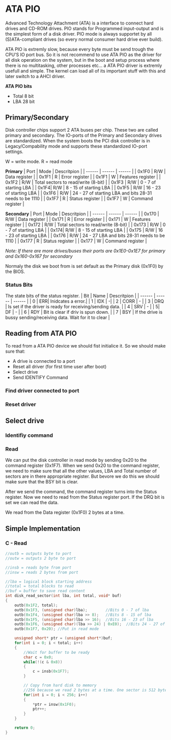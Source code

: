 # ATA PIO
Advanced Technology Attachment (ATA) is a interface to connect hard drives and CD-ROM drives. 
PIO stands for Programmed input-output and is the simplest form of a disk driver. PIO mode is always supportet by all (S)ATA-compliant drives (so every normal consumer hard drive ever build).

ATA PIO is extremly slow, because every byte must be send trough the CPU'S IO port bus. So it is not recommend to use ATA PIO as the driver for all disk operation on the system, but in the boot and setup process where there is no multitasking, other processes etc... a ATA PIO driver is extremly usefull and simple. The kernel can load all of its important stuff with this and later switch to a AHCI driver.

**ATA PIO bits**
- Total 8 bit
- LBA 28 bit

## Primary/Secondary
Disk controller chips support 2 ATA buses per chip. These two are called primary and secondary. 
The IO-ports of the Primary and Secondary drives are standardized. When the system boots the PCI disk controller is in Legacy/Compability mode and supports these standardized IO-port settings.

W = write mode. R = read mode

**Primary**
| Port  | Mode | Descritpion |
| ------ | ------ | ------ |
| 0x1F0 | R/W | Data register |
| 0x1F1 | R | Error register |
| 0x1F1 | W | Features register |
| 0x1F2 | R/W | Total sectors to read/write (8-bit) |
| 0x1F3 | R/W | 0 - 7 of starting LBA |
| 0x1F4| R/W | 8 - 15 of starting LBA  |
| 0x1F5 | R/W | 16 - 23 of starting LBA  |
| 0x1F6 | R/W | 24 - 27 of starting LBA and bits 28-31 needs to be 1110 | 
| 0x1F7 | R | Status register | 
| 0x1F7 | W | Command register | 

**Secondary**
| Port  | Mode | Descritpion |
| ------ | ------ | ------ |
| 0x170 | R/W | Data register |
| 0x171 | R | Error register |
| 0x171 | W | Features register |
| 0x172 | R/W | Total sectors to read/write (8-bit) |
| 0x173 | R/W | 0 - 7 of starting LBA |
| 0x174| R/W | 8 - 15 of starting LBA  |
| 0x175 | R/W | 16 - 23 of starting LBA  |
| 0x176 | R/W | 24 - 27 LBA and bits 28-31 needs to be 1110 | 
| 0x177 | R | Status register | 
| 0x177 | W | Command register | 

*Note: If there are more drives/buses their ports are 0x1E0-0x1E7 for primary and  0x160-0x167 for secondary*

Normaly the disk we boot from is set default as the Primary disk (0x1F0) by the BIOS.


### Status Bits
The state bits of the status register.
| Bit  | Name | Descritpion |
| ------ | ------ | ------ |
| 0 | ERR| Inidcates a error.|
| 1 | IDX | -|
| 2 | CORR | - |
| 3 | DRQ | Is set if the driver is ready for receiving/sending data. |
| 4 | SRV | - |
| 5| DF | - |
| 6 | RDY | Bit is clear if driv is spun down.  |
| 7 | BSY | If the drive is bussy sending/receiving data. Wait for it to clear | 

## Reading from ATA PIO
To read from a ATA PIO device we should fist initialice it. 
So we should make sure that:
- A drive is connected to a port
- Reset all driver (for first time user after boot)
- Select drive
- Send IDENTIFY Command


### Find driver connected to port


### Reset driver


## Select drive


### Identifiy command


### Read 
We can put the disk controller in read mode by sending 0x20 to the command register (0x1F7). When we send 0x20 to the command register, we need to make sure that all the other values, LBA and Total number of sectors are in there appropriate register.
But bevore we do this we should make sure that the BSY bit is clear.

After we send the command, the command register turns into the Status register. Now we need to read from the Status register port. If the DRQ bit is set we can read the data.

We read from the Data register (0x1F0) 2 bytes at a time.

## Simple Implementation

### C - Read
``` c
//outb = outputs byte to port
//outw = outputs 2 byte to port

//insb = reads byte from port
//insw = reads 2 bytes from port

//lba = logical block starting address
//total = total blocks to read
//buf = buffer to save read content
int disk_read_sector(int lba, int total, void* buf)
{
    outb(0x1F2, total);
    outb(0x1F3, (unsigned char)lba);        //Bits 0 - 7 of lba
    outb(0x1F4, (unsigned char)lba >> 8);   //Bits 8 - 15 of lba
    outb(0x1F5, (unsigned char)lba >> 16);  //Bits 16 - 23 of lba
    outb(0x1F6, (unsigned char)(lba >> 24) | 0xE0);  //Bits 24 - 27 of lba, bits 28 - 31 = 1110
    outb(0x1F7, 0x20); //Put in read mode

    unsigned short* ptr = (unsigned short*)buf;
    for(int i = 0; i < total; i++)
    {
        //Wait for buffer to be ready
        char c = 0x0;
        while(!(c & 0x8))
        {
            c = insb(0x1F7);
        }

        // Copy from hard disk to memory
        //256 because we read 2 bytes at a time. One sector is 512 bytes so (256*2 = 512)
        for(int i = 0; i < 256; i++)
        {
            *ptr = insw(0x1F0);
            ptr++;
        }
    }

    return 0;
}
```